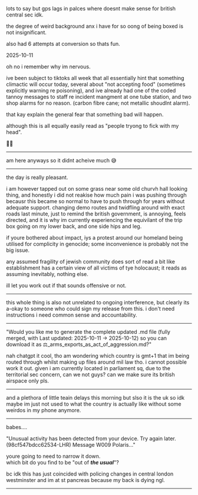 lots to say but gps lags in palces where doesnt make sense for british central sec idk.  

the degree of weird background anx i have for so oong of being boxed is not insignificant.  

also had 6 attempts at conversion so thats fun.  

2025-10-11  

oh no i remember why im nervous.  

ive been subject to tiktoks all week that all essentially hint that something climactic will occur today, several about "not accepting food" (sometimes explicitly warning re poisoning), and ive already had one of the coded tannoy messages to staff re incident mangment at one tube station, and two shop alarms for no reason. (carbon fibre cane; not metallic shoudlnt alarm).  

that kay explain the general fear that something bad will happen.  

although this is all equally easily read as "people tryong to fick with my head".  

🤷‍♀️

---

am here anyways so it didnt acheive much 😅

---

the day is really pleasant.  

i am however tapped out on some grass near some old churvh hall looking thing, and honestly i did not reakise how much pain i was pushing through becausr this became so normal to have to push through for years without adequate support. changing demo routes and twidfling around with exact roads last minute, just to remind the british government, is annoying, feels directed, and it is why im currently experiencing the equivilant of the trip box going on my lower back, and one side hips and leg.  

if youre bothered about impact, iys a protest around our homeland being utilised for complicity in genocide; some inconvenience is probably not the big issue.  

any assumed fragility of jewish community does sort of read a bit like establishment has a certain view of all victims of tye holocaust; it reads as assuming inevitably, nothing else.  

ill let you work out if that sounds offensive or not.  

---

this whole thing is also not unrelated to ongoing interference, but clearly its a-okay to someone who could sign my release from this. i don't need instructions i need common sense and accountability.  

---

"Would you like me to generate the complete updated .md file (fully merged, with Last updated: 2025-10-11 → 2025-10-12) so you can download it as ⚖️_arms_exports_as_act_of_aggression.md?"

nah chatgpt it cool, tho am wondering which country is gmt+1 that im being routed through whilst making up files around mil law tho. i cannot possible work it out. given i am currently located in parliament sq, due to the territorial sec concern, can we not guys? can we make sure its british airspace only pls.  

---

and a plethora of little teain delays this morning but slso it is the uk so idk maybe im just not used to what the country is actually like without some weirdos in my phone anymore.  

---

babes....  

"Unusual activity has been detected from your device. Try again later. (98cf547bdcc62534-LHR)
Message W009 Polaris..."

youre going to need to narrow it down.  
which bit do you find to be "out of _**the usual**_"?  

bc idk this has just coincided with policing changes in central london westminster and im at st pancreas because my back is dying ngl.  

---


